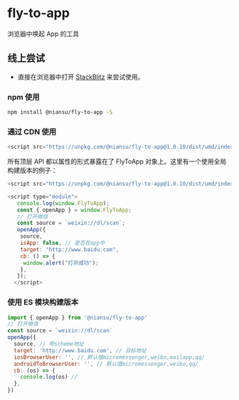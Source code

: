 # fly-to-app

浏览器中唤起 App 的工具

## 线上尝试

- 直接在浏览器中打开 [StackBlitz]('https://stackblitz.com/edit/vitejs-vite-q2zda8?file=README.md') 来尝试使用。

### npm 使用

```bash
npm install @niansu/fly-to-app -S
```

### 通过 CDN 使用

```js
<script src="https://unpkg.com/@niansu/fly-to-app@1.0.10/dist/umd/index.umd.js"></script>
```

所有顶层 API 都以属性的形式暴露在了 FlyToApp 对象上。这里有一个使用全局构建版本的例子：

```js
<script src="https://unpkg.com/@niansu/fly-to-app@1.0.10/dist/umd/index.umd.js"></script>

<script type="module">
   console.log(window.FlyToApp);
   const { openApp } = window.FlyToApp;
   // 打开微信
   const source = `weixin://dl/scan`;
   openApp({
    source,
    isApp: false, // 是否在app中
    target: "http://www.baidu.com",
    cb: () => {
     window.alert("打开成功");
    },
   });
  </script>
```

### 使用 ES 模块构建版本

```javascript
import { openApp } from '@niansu/fly-to-app'
// 打开微信
const source = `weixin://dl/scan`
openApp({
  source, // 带scheme地址
  target: 'http://www.baidu.com', // 目标地址
  iosBrowserUser: '', // 默认值micromessenger,weibo,mailapp,qq/
  androidToBrowserUser: '', // 默认值micromessenger,weibo,qq/
  cb: (os) => {
    console.log(os) //
  },
})
```
